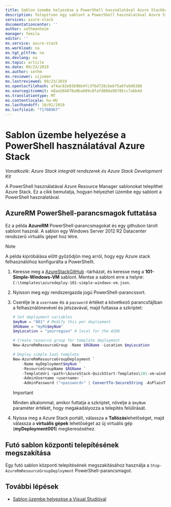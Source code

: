 ```yaml
---
title: Sablon üzembe helyezése a PowerShell használatával Azure Stackban | Microsoft Docs
description: Telepítsen egy sablont a PowerShell használatával Azure Stack.
services: azure-stack
documentationcenter: ''
author: sethmanheim
manager: femila
editor: ''
ms.service: azure-stack
ms.workload: na
ms.tgt_pltfrm: na
ms.devlang: na
ms.topic: article
ms.date: 09/23/2019
ms.author: sethm
ms.reviewer: sijuman
ms.lastreviewed: 09/23/2019
ms.openlocfilehash: af4ac82e03b96b4fc3f6d728cbebf5a6fa9d6388
ms.sourcegitcommit: e8aa26b078a9bab09c8fafd888a96785cc7abb4d
ms.translationtype: MT
ms.contentlocale: hu-HU
ms.lasthandoff: 10/01/2019
ms.locfileid: "71708967"
---
```

# <a name="deploy-a-template-using-powershell-in-azure-stack"></a>Sablon üzembe helyezése a PowerShell használatával Azure Stack

*Vonatkozik: Azure Stack integrált rendszerek és Azure Stack Development Kit*

A PowerShell használatával Azure Resource Manager sablonokat telepíthet Azure Stack. Ez a cikk bemutatja, hogyan helyezhet üzembe egy sablont a PowerShell használatával.

## <a name="run-azurerm-powershell-cmdlets"></a>AzureRM PowerShell-parancsmagok futtatása

Ez a példa **AzureRM** PowerShell-parancsmagokat és egy githubon tárolt sablont használ. A sablon egy Windows Server 2012 R2 Datacenter rendszerű virtuális gépet hoz létre.

>[!NOTE]
> A példa kipróbálása előtt győződjön meg arról, hogy egy [](azure-stack-powershell-configure-user.md) Azure stack felhasználóhoz konfigurálta a PowerShellt.

1. Keresse meg a [AzureStackGitHub](https://aka.ms/AzureStackGitHub) -tárházat, és keresse meg a **101-Simple-Windows-VM** sablont. Mentse a sablont erre a helyre: `C:\templates\azuredeploy-101-simple-windows-vm.json`.
2. Nyisson meg egy rendszergazda jogú PowerShell-parancssort.
3. Cserélje le a `username` és a `password` értéket a következő parancsfájlban a felhasználónevével és jelszavával, majd futtassa a szkriptet:

    ```powershell
    # Set deployment variables
    $myNum = "001" # Modify this per deployment
    $RGName = "myRG$myNum"
    $myLocation = "yourregion" # local for the ASDK

    # Create resource group for template deployment
    New-AzureRmResourceGroup -Name $RGName -Location $myLocation

    # Deploy simple IaaS template
    New-AzureRmResourceGroupDeployment `
        -Name myDeployment$myNum `
        -ResourceGroupName $RGName `
        -TemplateUri <path>\AzureStack-QuickStart-Templates\101-vm-windows-create\azuredeploy.json `
        -AdminUsername <username> `
        -AdminPassword ("<password>" | ConvertTo-SecureString -AsPlainText -Force)
    ```

    >[!IMPORTANT]
    > Minden alkalommal, amikor futtatja a szkriptet, növelje a `$myNum` paraméter értékét, hogy megakadályozza a telepítés felülírását.

4. Nyissa meg a Azure Stack portált, válassza a **Tallózás**lehetőséget, majd válassza a **virtuális gépek** lehetőséget az új virtuális gép (**myDeployment001**) megkereséséhez.

## <a name="cancel-a-running-template-deployment"></a>Futó sablon központi telepítésének megszakítása

Egy futó sablon központi telepítésének megszakításához használja a `Stop-AzureRmResourceGroupDeployment` PowerShell-parancsmagot.

## <a name="next-steps"></a>További lépések

- [Sablon üzembe helyezése a Visual Studióval](azure-stack-deploy-template-visual-studio.md)
